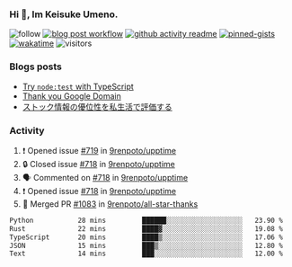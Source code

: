 ### Hi 👋, Im Keisuke Umeno.

<!--
**9renpoto/9renpoto** is a ✨ _special_ ✨ repository because its `README.md` (this file) appears on your GitHub profile.

Here are some ideas to get you started:

- 🔭 I’m currently working on ...
- 🌱 I’m currently learning ...
- 👯 I’m looking to collaborate on ...
- 🤔 I’m looking for help with ...
- 💬 Ask me about ...
- 📫 How to reach me: ...
- 😄 Pronouns: ...
- ⚡ Fun fact: ...
-->

![follow](https://img.shields.io/github/followers/9renpoto?label=Follow&style=social)
[![blog post workflow](https://github.com/9renpoto/9renpoto/actions/workflows/blog.yml/badge.svg)](https://github.com/9renpoto/9renpoto/actions/workflows/blog.yml)
[![github activity readme](https://github.com/9renpoto/9renpoto/actions/workflows/activity.yml/badge.svg)](https://github.com/9renpoto/9renpoto/actions/workflows/activity.yml)
[![pinned-gists](https://github.com/9renpoto/9renpoto/actions/workflows/pin-gist.yml/badge.svg)](https://github.com/9renpoto/9renpoto/actions/workflows/pin-gist.yml)
[![wakatime](https://github.com/9renpoto/9renpoto/actions/workflows/waka-readme-status.yml/badge.svg)](https://github.com/9renpoto/9renpoto/actions/workflows/waka-readme-status.yml)
![visitors](https://komarev.com/ghpvc/?username=9renpoto&label=Profile%20views&color=0e75b6&style=flat)

### Blogs posts

<!-- BLOG-POST-LIST:START -->
- [Try `node:test` with TypeScript](https://9renpoto.win/entry/2023/07/23/node-test-runner)
- [Thank you Google Domain](https://9renpoto.win/entry/2023/07/08/new-domain)
- [ストック情報の優位性を私生活で評価する](https://9renpoto.win/entry/2023/05/28/stock)
<!-- BLOG-POST-LIST:END -->

### Activity

<!--START_SECTION:activity-->
1. ❗ Opened issue [#719](https://github.com/9renpoto/upptime/issues/719) in [9renpoto/upptime](https://github.com/9renpoto/upptime)
2. 🔒 Closed issue [#718](https://github.com/9renpoto/upptime/issues/718) in [9renpoto/upptime](https://github.com/9renpoto/upptime)
3. 🗣 Commented on [#718](https://github.com/9renpoto/upptime/issues/718#issuecomment-1685581151) in [9renpoto/upptime](https://github.com/9renpoto/upptime)
4. ❗ Opened issue [#718](https://github.com/9renpoto/upptime/issues/718) in [9renpoto/upptime](https://github.com/9renpoto/upptime)
5. 🎉 Merged PR [#1083](https://github.com/9renpoto/all-star-thanks/pull/1083) in [9renpoto/all-star-thanks](https://github.com/9renpoto/all-star-thanks)
<!--END_SECTION:activity-->

<!--START_SECTION:waka-->

```txt
Python           28 mins         ██████░░░░░░░░░░░░░░░░░░░   23.90 %
Rust             22 mins         ████▓░░░░░░░░░░░░░░░░░░░░   19.08 %
TypeScript       20 mins         ████▒░░░░░░░░░░░░░░░░░░░░   17.06 %
JSON             15 mins         ███▒░░░░░░░░░░░░░░░░░░░░░   12.80 %
Text             14 mins         ███░░░░░░░░░░░░░░░░░░░░░░   12.00 %
```

<!--END_SECTION:waka-->
